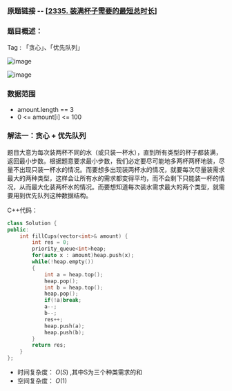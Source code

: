 ### 原题链接 -- [[2335. 装满杯子需要的最短总时长](https://leetcode.cn/problems/minimum-amount-of-time-to-fill-cups/)]

### 题目概述：
Tag : 「贪心」、「优先队列」

![image](https://user-images.githubusercontent.com/99656524/218266519-e59e2348-a119-4a1c-b7a6-61af97c2c564.png)

![image](https://user-images.githubusercontent.com/99656524/218266422-454d7d4e-7738-4f56-92fa-d531a7aa342e.png)


### 数据范围
* amount.length == 3
* 0 <= amount[i] <= 100

### 解法一：贪心 + 优先队列
题目大意为每次装两杯不同的水（或只装一杯水），直到所有类型的杯子都装满，返回最小步数。根据题意要求最小步数，我们必定要尽可能地多两杯两杯地装，尽量不出现只装一杯水的情况。而要想多出现装两杯水的情况，就要每次尽量装需求最大的两种类型，这样会让所有水的需求都变得平均，而不会剩下只能装一杯的情况，从而最大化装两杯水的情况。而要想知道每次装水需求最大的两个类型，就需要用到优先队列这种数据结构。

C++代码：
```cpp
class Solution {
public:
    int fillCups(vector<int>& amount) {
        int res = 0;
        priority_queue<int>heap;
        for(auto x : amount)heap.push(x);
        while(!heap.empty())
        {
            int a = heap.top();
            heap.pop();
            int b = heap.top();
            heap.pop();
            if(!a)break;
            a--;
            b--;
            res++;
            heap.push(a);
            heap.push(b);
        }
        return res;
    }
};
```
* 时间复杂度： $O(S)$ ,其中S为三个种类需求的和
* 空间复杂度： $O(1)$ 
